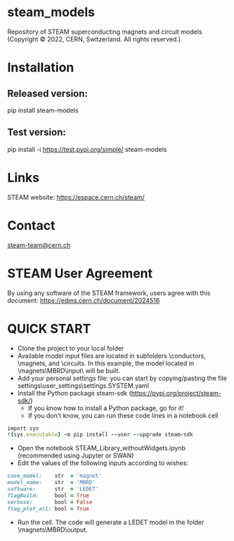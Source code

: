 # steam_models

Repository of STEAM superconducting magnets and circuit models
(Copyright © 2022, CERN, Switzerland. All rights reserved.)


# Installation

## Released version:
pip install steam-models

## Test version:
pip install -i https://test.pypi.org/simple/ steam-models

# Links
STEAM website: https://espace.cern.ch/steam/

# Contact
steam-team@cern.ch

# STEAM User Agreement
By using any software of the STEAM framework, users agree with this document:
https://edms.cern.ch/document/2024516


# QUICK START
- Clone the project to your local folder
- Available model input files are located in subfolders \conductors, \magnets, and \circuits. In this example, the model located in \magnets\MBRD\input\ will be built.
- Add your personal settings file: you can start by copying/pasting the file settings\user_settings\settings.SYSTEM.yaml
- Install the Python package steam-sdk (https://pypi.org/project/steam-sdk/)
    - If you know how to install a Python package, go for it!
    - If you don't know, you can run these code lines in a notebook cell
```ruby
import sys
!{sys.executable} -m pip install --user --upgrade steam-sdk
```
- Open the notebook STEAM_Library_withoutWidgets.ipynb (recommended using Jupyter or SWAN)
- Edit the values of the following inputs according to wishes:
```ruby
case_model:    str  = 'magnet'
model_name:    str  = 'MBRD'
software:      str  = 'LEDET'
flagBuild:     bool = True
verbose:       bool = False
flag_plot_all: bool = True
```
- Run the cell. The code will generate a LEDET model in the folder \magnets\MBRD\output\.
